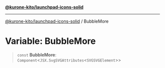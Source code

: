 [**@kurone-kito/launchpad-icons-solid**](../README.md)

***

[@kurone-kito/launchpad-icons-solid](../globals.md) / BubbleMore

# Variable: BubbleMore

> `const` **BubbleMore**: `Component`\<`JSX.SvgSVGAttributes`\<`SVGSVGElement`\>\>
